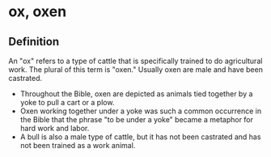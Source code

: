 # ox, oxen

## Definition

An "ox" refers to a type of cattle that is specifically trained to do agricultural work. The plural of this term is "oxen." Usually oxen are male and have been castrated.

* Throughout the Bible, oxen are depicted as animals tied together by a yoke to pull a cart or a plow.
* Oxen working together under a yoke was such a common occurrence in the Bible that the phrase "to be under a yoke" became a metaphor for hard work and labor.
*  A bull is also a male type of cattle, but it has not been castrated and has not been trained as a work animal.
